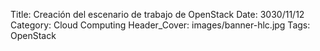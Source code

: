 Title: Creación del escenario de trabajo de OpenStack
Date: 3030/11/12
Category: Cloud Computing
Header_Cover: images/banner-hlc.jpg
Tags: OpenStack
